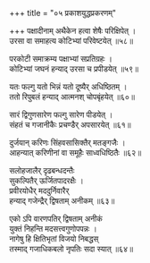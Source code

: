 +++
title = "०५ प्रकाशयुद्धप्रकरणम्"

+++
पक्षादीनाम् अथैकेन हत्वा शेषैः परिक्षिपेत् ।  
उरसा वा समाहत्य कोटिभ्यां परिवेष्टयेत् ॥५८॥
  
परकोटी समाक्रम्य पक्षाभ्यां सप्रतिग्रहः ।  
कोटिभ्यां जघनं हन्याद् उरसा च प्रपीडयेत् ॥५९॥
  
यतः फल्गु यतो भिन्नं यतो दूष्यैर् अधिष्ठितम् ।  
ततो रिपुबलं हन्याद् आत्मनश् चोपबृंहयेत् ॥६०॥
  
सारं द्विगुणसारेण फल्गु सारेण पीडयेत् ।  
संहतं च गजानीकैः प्रचण्डैर् अपसारयेत् ॥६१॥
  
दुर्जयान् करिणः सिंहवसासिक्तैर् मतङ्गजैः ।  
आहन्यात् करिणीनां वा समूहैः साध्वधिष्ठितैः ॥६२॥
  
सलोहजालैर् दृढबन्धदन्तैः  
सुकल्पितैर् ऊर्जितपादरक्षैः ।  
प्रवीरयोधैर् मददुर्निवारैर्  
हन्याद् गजेन्द्रैर् द्विषताम् अनीकम् ॥६३॥
  
एको ऽपि वारणपतिर् द्विषताम् अनीकं  
युक्तं निहन्ति मदसत्त्वगुणोपपन्नः ।  
नागेषु हि क्षितिभृतां विजयो निबद्धस्  
तस्माद् गजाधिकबलो नृपतिः सदा स्यात् ॥६४॥
  